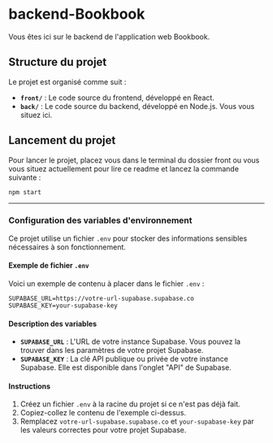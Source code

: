 # backend-Bookbook
Vous êtes ici sur le backend de l'application web Bookbook.

## Structure du projet

Le projet est organisé comme suit :

- **`front/`** : Le code source du frontend, développé en React.
- **`back/`** : Le code source du backend, développé en Node.js.  Vous vous situez ici.
  
## Lancement du projet

Pour lancer le projet, placez vous dans le terminal du dossier front ou vous vous situez actuellement pour lire ce readme et lancez la commande suivante :
```bash
npm start
```
---
### Configuration des variables d'environnement

Ce projet utilise un fichier `.env` pour stocker des informations sensibles nécessaires à son fonctionnement. 

#### Exemple de fichier `.env`

Voici un exemple de contenu à placer dans le fichier `.env` :

```env
SUPABASE_URL=https://votre-url-supabase.supabase.co
SUPABASE_KEY=your-supabase-key
```

#### Description des variables

- **`SUPABASE_URL`** : L'URL de votre instance Supabase. Vous pouvez la trouver dans les paramètres de votre projet Supabase.
- **`SUPABASE_KEY`** : La clé API publique ou privée de votre instance Supabase. Elle est disponible dans l'onglet "API" de Supabase.

#### Instructions

1. Créez un fichier `.env` à la racine du projet si ce n'est pas déjà fait.
2. Copiez-collez le contenu de l'exemple ci-dessus.
3. Remplacez `votre-url-supabase.supabase.co` et `your-supabase-key` par les valeurs correctes pour votre projet Supabase.

